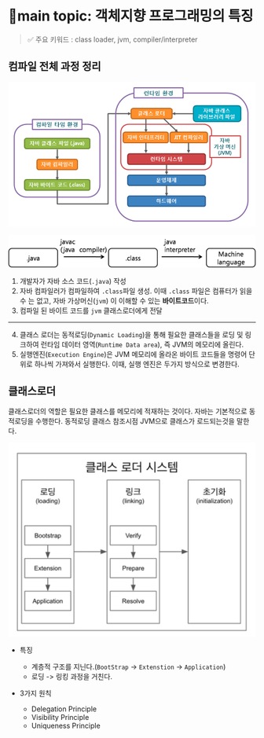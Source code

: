 # 📍main topic: 객체지향 프로그래밍의 특징
> ✅ 주요 키워드 : class loader, jvm, compiler/interpreter

## 컴파일 전체 과정 정리
![img_1.png](../img/img_1.png)

![img.png](../img/img.png)

1. 개발자가 자바 소스 코드(`.java`) 작성
2. 자바 컴파일러가 컴파일하여 `.class`파일 생성. 이때 `.class` 파일은 컴퓨터가 읽을 수 는 없고,
자바 가상머신(`jvm`) 이 이해할 수 있는 **바이트코드**이다.
3. 컴파일 된 바이트 코드를 `jvm` 클래스로더에게 전달<br>
----
4. 클래스 로더는 동적로딩(`Dynamic Loading`)을 통해 필요한 클래스들을 로딩 및 링크하여 런타임 데이터 영역(`Runtime Data area`), 즉 JVM의 메모리에 올린다.
5. 실행엔진(`Execution Engine`)은 JVM 메모리에 올라온 바이트 코드들을 명령어 단위로 하나씩 가져와서 실행한다. 이때, 실행 엔진은 두가지 방식으로 변경한다.

## 클래스로더
클래스로더의 역할은 필요한 클래스를 메모리에 적재하는 것이다. 자바는 기본적으로
동적로딩을 수행한다. 동적로딩 클래스 참조시점 JVM으로 클래스가 로드되는것을 말한다.


![class_loaer.png](..%2Fimg%2Fclass_loaer.png)

+ 특징
  + 계층적 구조를 지닌다.(`BootStrap` -> `Extenstion` -> `Application`)
  + 로딩 -> 링킹 과정을 거친다.

+ 3가지 원칙
  + Delegation Principle
  + Visibility Principle
  + Uniqueness Principle





